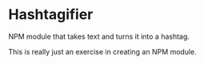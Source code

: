 # Hashtagifier
NPM module that takes text and turns it into a hashtag.

This is really just an exercise in creating an NPM module.
